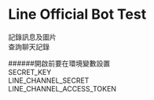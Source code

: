 # Line Official Bot Test  
記錄訊息及圖片  
查詢聊天記錄  

######開啟前要在環境變數設置  
SECRET_KEY  
LINE_CHANNEL_SECRET  
LINE_CHANNEL_ACCESS_TOKEN  
